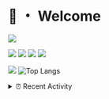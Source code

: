 # 👋 ・ Welcome
![](https://komarev.com/ghpvc/?username=Lorenzo0111)

![](https://img.shields.io/badge/Java-ED8B00?style=for-the-badge&logo=java&logoColor=white)
![](https://img.shields.io/badge/JavaScript-323330?style=for-the-badge&logo=javascript&logoColor=F7DF1E)
![](https://img.shields.io/badge/Node.js-339933?style=for-the-badge&logo=nodedotjs&logoColor=white)
![](https://img.shields.io/badge/React-20232A?style=for-the-badge&logo=react&logoColor=61DAFB)

[![](https://github-readme-stats.vercel.app/api?username=Lorenzo0111&show_icons=true&count_private=true)](https://github.com/Lorenzo0111)
![Top Langs](https://github-readme-stats.vercel.app/api/top-langs/?username=Lorenzo0111&layout=compact)

<details>
<summary>⏰ Recent Activity</summary>

<!--RECENT_ACTIVITY:start-->
1. ![prMerged] **Pull request merged:** [ZombieStriker/QualityArmory#214](https://github.com/ZombieStriker/QualityArmory/pull/214)
2. ![prMerged] **Pull request merged:** [Lorenzo0111/MultiLang#49](https://github.com/Lorenzo0111/MultiLang/pull/49)
3. ![prMerged] **Pull request merged:** [ZombieStriker/QualityArmoryVehicles2#70](https://github.com/ZombieStriker/QualityArmoryVehicles2/pull/70)
4. ![comment] **Commented:** [ZombieStriker/QualityArmory#206](https://github.com/ZombieStriker/QualityArmory/issues/206#issuecomment-985390221)
5. ![prMerged] **Pull request merged:** [Lorenzo0111/ElectionsPlus#62](https://github.com/Lorenzo0111/ElectionsPlus/pull/62)
6. ![prMerged] **Pull request merged:** [Lorenzo0111/MultiLang#48](https://github.com/Lorenzo0111/MultiLang/pull/48)
7. ![prMerged] **Pull request merged:** [harry0198/InfoHeads#49](https://github.com/harry0198/InfoHeads/pull/49)
8. ![prMerged] **Pull request merged:** [Lorenzo0111/RocketPlaceholders#51](https://github.com/Lorenzo0111/RocketPlaceholders/pull/51)
9. ![prMerged] **Pull request merged:** [Lorenzo0111/ElectionsPlus#63](https://github.com/Lorenzo0111/ElectionsPlus/pull/63)
10. ![prMerged] **Pull request merged:** [harry0198/InfoHeads#50](https://github.com/harry0198/InfoHeads/pull/50)
<!--RECENT_ACTIVITY:end-->


<!--RECENT_ACTIVITY:last_update-->
Last Updated: Saturday, December 4th, 2021, 12:17:58 PM
<!--RECENT_ACTIVITY:last_update_end-->
</details>

[issueOpened]: https://cdn.jsdelivr.net/gh/Readme-Workflows/Readme-Icons@main/icons/octicons/IssueOpenedOld.svg
[issueClosed]: https://cdn.jsdelivr.net/gh/Readme-Workflows/Readme-Icons@main/icons/octicons/IssueClosedOld.svg

[prOpened]: https://cdn.jsdelivr.net/gh/Readme-Workflows/Readme-Icons@main/icons/octicons/PullRequestOpened.svg
[prClosed]: https://cdn.jsdelivr.net/gh/Readme-Workflows/Readme-Icons@main/icons/octicons/PullRequestClosed.svg
[prMerged]: https://cdn.jsdelivr.net/gh/Readme-Workflows/Readme-Icons@main/icons/octicons/PullRequestMerged.svg

[comment]: https://cdn.jsdelivr.net/gh/Readme-Workflows/Readme-Icons@main/icons/octicons/Comment.svg

[changesRequested]: https://cdn.jsdelivr.net/gh/Readme-Workflows/Readme-Icons@main/icons/octicons/RequestedChanges.svg
[approved]: https://cdn.jsdelivr.net/gh/Readme-Workflows/Readme-Icons@main/icons/octicons/ApprovedChanges.svg

[repoCreated]: https://cdn.jsdelivr.net/gh/Readme-Workflows/Readme-Icons@main/icons/octicons/Repository.svg
[release]: https://cdn.jsdelivr.net/gh/Readme-Workflows/Readme-Icons@main/icons/octicons/Release.svg
[star]: https://cdn.jsdelivr.net/gh/Readme-Workflows/Readme-Icons@main/icons/octicons/StarredRepository.svg
[wiki]: https://cdn.jsdelivr.net/gh/Readme-Workflows/Readme-Icons@main/icons/octicons/Wiki.svg
[fork]: https://cdn.jsdelivr.net/gh/Readme-Workflows/Readme-Icons@main/icons/octicons/ForkedRepository.svg
[people]: https://cdn.jsdelivr.net/gh/Readme-Workflows/Readme-Icons@main/icons/octicons/People.svg
